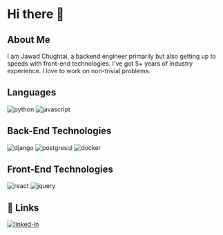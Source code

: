 # Hi there 👋

## About Me 

I am Jawad Chughtai, a backend engineer primarily but also getting up to speeds with front-end technologies. I've got 5+ years of industry experience. I love to work on non-trivial problems.

## Languages
![python](https://img.shields.io/badge/Python-F7DF1E?style=for-the-badge&logo=python&logoColor=3776AB)
![javascript](https://img.shields.io/badge/JavaScript-323330?style=for-the-badge&logo=javascript&logoColor=F7DF1E)

## Back-End Technologies
![django](https://img.shields.io/badge/Django-092E20?style=for-the-badge&logo=django&logoColor=white)
![postgresql](https://img.shields.io/badge/PostgreSQL-4169E1?style=for-the-badge&logo=postgresql&logoColor=white)
![docker](https://img.shields.io/badge/Docker-2496ED?style=for-the-badge&logo=docker&logoColor=white)

## Front-End Technologies
![react](https://img.shields.io/badge/React-20232A?style=for-the-badge&logo=react&logoColor=61DAFB)
![jquery](https://img.shields.io/badge/jQuery-0769AD?style=for-the-badge&logo=jquery&logoColor=white)


## 🔗 Links
[![linked-in](https://img.shields.io/badge/Linked_In-0077B5?style=for-the-badge&logo=LinkedIn&logoColor=white)](https://www.linkedin.com/in/jawad-chughtai/)
